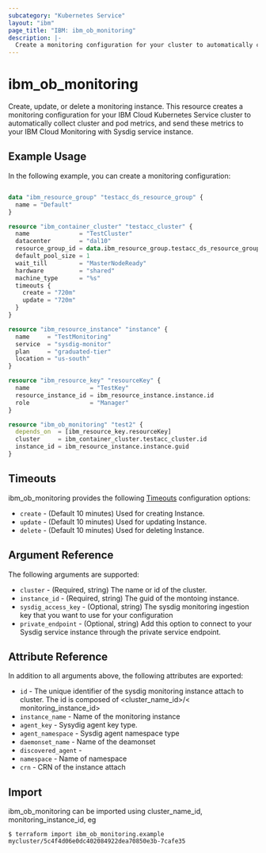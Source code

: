 ```yaml
---
subcategory: "Kubernetes Service"
layout: "ibm"
page_title: "IBM: ibm_ob_monitoring"
description: |-
  Create a monitoring configuration for your cluster to automatically collect pod logs and send them to IBM Log Analysis.
---
```


# ibm\_ob_monitoring


Create, update, or delete a monitoring instance. This resource creates a monitoring configuration for your IBM Cloud Kubernetes Service cluster to automatically collect cluster and pod metrics, and send these metrics to your IBM Cloud Monitoring with Sysdig service instance.

## Example Usage

In the following example, you can create a monitoring configuration:

```terraform

data "ibm_resource_group" "testacc_ds_resource_group" {
  name = "Default"
}

resource "ibm_container_cluster" "testacc_cluster" {
  name              = "TestCluster"
  datacenter        = "dal10"
  resource_group_id = data.ibm_resource_group.testacc_ds_resource_group.id
  default_pool_size = 1
  wait_till         = "MasterNodeReady"
  hardware          = "shared"
  machine_type      = "%s"
  timeouts {
    create = "720m"
    update = "720m"
  }
}

resource "ibm_resource_instance" "instance" {
  name     = "TestMonitoring"
  service  = "sysdig-monitor"
  plan     = "graduated-tier"
  location = "us-south"
}

resource "ibm_resource_key" "resourceKey" {
  name                 = "TestKey"
  resource_instance_id = ibm_resource_instance.instance.id
  role                 = "Manager"
}

resource "ibm_ob_monitoring" "test2" {
  depends_on  = [ibm_resource_key.resourceKey]
  cluster     = ibm_container_cluster.testacc_cluster.id
  instance_id = ibm_resource_instance.instance.guid
}

```

## Timeouts

ibm_ob_monitoring provides the following [Timeouts](https://www.terraform.io/docs/configuration/resources.html#timeouts) configuration options:

* `create` - (Default 10 minutes) Used for creating Instance.
* `update` - (Default 10 minutes) Used for updating Instance.
* `delete` - (Default 10 minutes) Used for deleting Instance.

## Argument Reference

The following arguments are supported:

* `cluster` - (Required, string) The name or id of the cluster. 
* `instance_id` - (Required, string) The guid of the montoing instance.
* `sysdig_access_key` - (Optional, string) The sysdig monitoring ingestion key that you want to use for your configuration
* `private_endpoint` - (Optional, string) Add this option to connect to your Sysdig service instance through the private service endpoint.


## Attribute Reference

In addition to all arguments above, the following attributes are exported:

* `id` - The unique identifier of the sysdig monitoring instance attach to cluster. The id is composed of \<cluster_name_id\>/\< monitoring_instance_id\>
* `instance_name` - Name of the monitoring instance
* `agent_key` - Sysydig agent key type.
* `agent_namespace` - Sysdig agent namespace type
* `daemonset_name` - Name of the deamonset
* `discovered_agent` - 
* `namespace` - Name of namespace
* `crn` - CRN of the instance attach

## Import

ibm_ob_monitoring can be imported using cluster_name_id, monitoring_instance_id, eg

```
$ terraform import ibm_ob_monitoring.example mycluster/5c4f4d06e0dc402084922dea70850e3b-7cafe35
